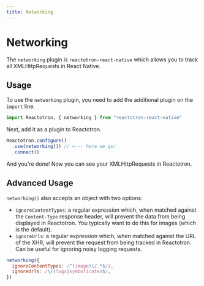 ```yaml
---
title: Networking
---
```


# Networking

The `networking` plugin is `reactotron-react-native` which allows you to track all XMLHttpRequests in React Native.

## Usage

To use the `networking` plugin, you need to add the additional plugin on the `import` line.

```js
import Reactotron, { networking } from "reactotron-react-native"
```

Next, add it as a plugin to Reactotron.

```js
Reactotron.configure()
  .use(networking()) // <--- here we go!
  .connect()
```

And you're done! Now you can see your XMLHttpRequests in Reactotron.

## Advanced Usage

`networking()` also accepts an object with two options:

- `ignoreContentTypes`: a regular expression which, when matched against the `Content-Type` response header, will prevent the data from being displayed in Reactotron. You typically want to do this for images (which is the default).
- `ignoreUrls`: a regular expression which, when matched against the URL of the XHR, will prevent the request from being tracked in Reactotron. Can be useful for ignoring noisy logging requests.

```js
networking({
  ignoreContentTypes: /^(image)\/.*$/i,
  ignoreUrls: /\/(logs|symbolicate)$/,
})
```
